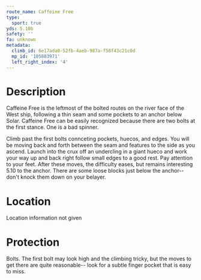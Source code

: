 ```yaml
---
route_name: Caffeine Free
type:
  sport: true
yds: 5.10b
safety: ''
fa: unknown
metadata:
  climb_id: 6e17ada0-52fb-4aeb-987a-f58f43c21c0d
  mp_id: '105803971'
  left_right_index: '4'
---
```

# Description
Caffeine Free is the leftmost of the bolted routes on the river face of the West ship, following a thin seam and some pockets to an anchor below Solar.  Caffeine Free can be easily recognized because there are two bolts at the first stance.  One is a bad spinner.

Climb past the first bolts connceting pockets, huecos, and edges.  You will be moving back and forth between the seam and features to the side as you ascend.  Launch into the crux off an undercling in a giant hueco and work your way up and back right follow small edges to a good rest.  Pay attention to your feet.  After these moves, the difficulty eases, but remains interesting 5.10 to the anchor.  There are some loose blocks just below the anchor-- don't knock them down on your belayer.

# Location
Location information not given

# Protection
Bolts.  The first bolt may look high and the climbing tricky, but the moves to get there are quite reasonable-- look for a subtle finger pocket that is easy to miss.
